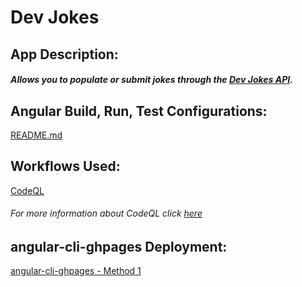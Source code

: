# Dev Jokes

## App Description:
##### Allows you to populate or submit jokes through the [Dev Jokes API](https://documenter.getpostman.com/view/16443297/TzkyLee7).

## Angular Build, Run, Test Configurations:
[README.md](dev-jokes-app/README.md)

## Workflows Used:
[CodeQL](.github/workflows/codeql.yml)
###### For more information about CodeQL click [here](https://docs.github.com/en/code-security/code-scanning/automatically-scanning-your-code-for-vulnerabilities-and-errors/about-code-scanning-with-codeql#about-code-scanning-with-codeql)

## angular-cli-ghpages Deployment:
[angular-cli-ghpages - Method 1](https://medium.com/tech-insights/how-to-deploy-angular-apps-to-github-pages-gh-pages-896c4e10f9b4)
